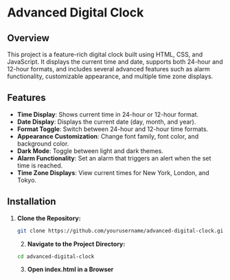 # Advanced Digital Clock

## Overview

This project is a feature-rich digital clock built using HTML, CSS, and JavaScript. It displays the current time and date, supports both 24-hour and 12-hour formats, and includes several advanced features such as alarm functionality, customizable appearance, and multiple time zone displays.

## Features

- **Time Display**: Shows current time in 24-hour or 12-hour format.
- **Date Display**: Displays the current date (day, month, and year).
- **Format Toggle**: Switch between 24-hour and 12-hour time formats.
- **Appearance Customization**: Change font family, font color, and background color.
- **Dark Mode**: Toggle between light and dark themes.
- **Alarm Functionality**: Set an alarm that triggers an alert when the set time is reached.
- **Time Zone Displays**: View current times for New York, London, and Tokyo.

## Installation

1. **Clone the Repository:**
   ```bash
   git clone https://github.com/yourusername/advanced-digital-clock.git
   ```

   2. **Navigate to the Project Directory:**
   ```bash
   cd advanced-digital-clock
    ```

   3. **Open index.html in a Browser**

